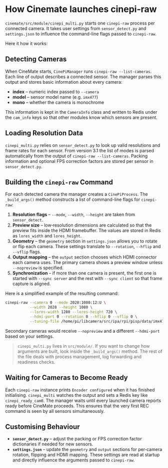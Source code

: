 # How Cinemate launches cinepi-raw

`cinemate/src/module/cinepi_multi.py`  starts one `cinepi-raw` process per connected camera. It takes user settings from `sensor_detect.py` and `settings.json` to influence the command-line flags passed to `cinepi-raw`.

Here it how it works:

## Detecting Cameras

When CineMate starts, `CinePiManager` runs `cinepi-raw --list-cameras`. Each line of output describes a connected sensor. The manager parses this output and stores basic information about every camera:

- **index** – numeric index passed to `--camera`
- **model** – sensor model name (e.g. `imx477`)
- **mono** – whether the camera is monochrome

This information is kept in the `CameraInfo` class and written to Redis under the `cam_info` keys so that other modules know which sensors are present.

## Loading Resolution Data

`cinepi_multi.py` relies on `sensor_detect.py` to look up valid resolutions and frame rates for each sensor. From version 3.1 the list of modes is parsed automatically from the output of `cinepi-raw --list-cameras`. Packing information and optional FPS correction factors are stored per sensor in `sensor_detect.py`.

## Building the `cinepi-raw` Command

For each detected camera the manager creates a `CinePiProcess`. The `_build_args()` method constructs a list of command-line flags for `cinepi-raw`:

1. **Resolution flags** – `--mode`, `--width`, `--height` are taken from `sensor_detect`.
2. **Preview size** – low‑resolution dimensions are calculated so that the preview fits inside the HDMI framebuffer. The values are stored in Redis as `lores_width` and `lores_height`.
3. **Geometry** – the `geometry` section in `settings.json` allows you to rotate or flip each camera. These settings translate to `--rotation`, `--hflip` and `--vflip` flags.
4. **Output mapping** – the `output` section chooses which HDMI connector each camera uses. The primary camera shows a preview window unless `--nopreview` is specified.
5. **Synchronization** – if more than one camera is present, the first one is started with `--sync server` and the rest with `--sync client` so that frame capture is aligned.

Here is a simplified example of the resulting command:

```bash
cinepi-raw --camera 0 --mode 2028:1080:12:U \
           --width 2028 --height 1080 \
           --lores-width 1280 --lores-height 720 \
           --hdmi-port 0 --rotation 0 --hflip 0 --vflip 0 \
           --tuning-file /home/pi/libcamera/src/ipa/rpi/pisp/data/imx477.json
```

Secondary cameras would receive `--nopreview` and a different `--hdmi-port` based on your settings.

>`cinepi_multi.py` lives in `src/module/`. If you want to change how arguments are built, look inside the `_build_args()` method. The rest of the file deals with process management, log forwarding and readiness checks.

## Waiting for Cameras to Become Ready

Each `cinepi-raw` instance prints `Encoder configured` when it has finished initialising. `cinepi_multi` watches the output and sets a Redis key like `cinepi_ready_cam0`. The manager waits until every launched camera reports ready before CineMate proceeds. This ensures that the very first REC command is seen by all sensors simultaneously.

## Customising Behaviour

- **`sensor_detect.py`** – adjust the packing or FPS correction factor dictionaries if needed for new sensors.
- **`settings.json`** – update the `geometry` and `output` sections for per‑camera rotation, flipping and HDMI mapping. These settings are read at startup and directly influence the arguments passed to `cinepi-raw`.

